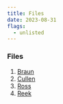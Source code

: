 ```yaml
---
title: Files
date: 2023-08-31
flags:
  - unlisted
---
```


### Files

1. [Braun](./files/Braun.pdf)
2. [Cullen](./files/Cullen.pdf)
3. [Ross](./files/Ross.pdf)
4. [Reek](./files/Reek.pdf)